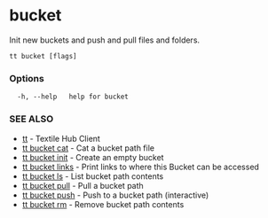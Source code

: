 # bucket

Init new buckets and push and pull files and folders.

```
tt bucket [flags]
```

### Options

```
  -h, --help   help for bucket
```

### SEE ALSO

* [tt](tt.md)	 - Textile Hub Client
* [tt bucket cat](tt_bucket_cat.md)	 - Cat a bucket path file
* [tt bucket init](tt_bucket_init.md)	 - Create an empty bucket
* [tt bucket links](tt_bucket_links.md)	 - Print links to where this Bucket can be accessed
* [tt bucket ls](tt_bucket_ls.md)	 - List bucket path contents
* [tt bucket pull](tt_bucket_pull.md)	 - Pull a bucket path
* [tt bucket push](tt_bucket_push.md)	 - Push to a bucket path (interactive)
* [tt bucket rm](tt_bucket_rm.md)	 - Remove bucket path contents
